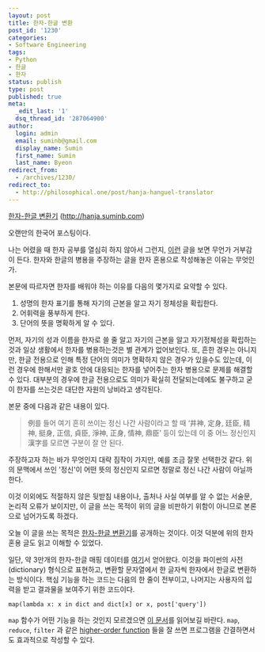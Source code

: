 ```yaml
---
layout: post
title: 한자-한글 변환
post_id: '1230'
categories:
- Software Engineering
tags:
- Python
- 한글
- 한자
status: publish
type: post
published: true
meta:
  _edit_last: '1'
  dsq_thread_id: '287064900'
author:
  login: admin
  email: suminb@gmail.com
  display_name: Sumin
  first_name: Sumin
  last_name: Byeon
redirect_from:
  - /archives/1230/
redirect_to:
  - http://philosophical.one/post/hanja-hanguel-translator
---
```

[한자-한글 변환기][link] (<http://hanja.suminb.com>)

오랜만의 한국어 포스팅이다.

나는 어렸을 때 한자 공부를 열심히 하지 않아서 그런지, [이런](http://www.hanja-edu.com/bbs/view.php?id=magazine_article&no=368) 글을 보면 무언가 거부감이 든다. 한자와 한글의 병용을 주장하는 글을 한자 혼용으로 작성해놓은 이유는 무엇인가.

본문에 따르자면 한자를 배워야 하는 이유를 다음의 몇가지로 요약할 수 있다.

1. 성명의 한자 표기를 통해 자기의 근본을 알고 자기 정체성을 확립한다.
2. 어휘력을 풍부하게 한다.
3. 단어의 뜻을 명확하게 알 수 있다.

먼저, 자기의 성과 이름을 한자로 쓸 줄 알고 자기의 근본을 알고 자기정체성을 확립하는 것과 일상 생활에서 한자를 병용하는것은 별 관계가 없어보인다. 또, 흔한 경우는 아니지만, 한글 전용으로 인해 특정 단어의 의미가 명확하지 않은 경우가 있을수도 있는데, 이런 경우에 한해서만 괄호 안에 대응되는 한자를 넣어주는 한자 병용으로 문제를 해결할 수 있다. 대부분의 경우에 한글 전용으로도 의미가 확실히 전달되는데에도 불구하고 굳이 한자를 쓰는것은 대단한 자원의 낭비라고 생각된다.

본문 중에 다음과 같은 내용이 있다.

> 例를 들어 여기 흔히 쓰이는 정신 나간 사람이라고 할 때 ‘井神, 定身, 廷臣, 精神, 挺身, 正信, 貞臣, 淨神, 正身, 情神, 鼎臣’ 등이 있는데 이 중 어느 정신인지 漢字를 모르면 구분이 잘 안 된다.

주장하고자 하는 바가 무엇인지 대략 짐작이 가지만, 예를 조금 잘못 선택한것 같다. 위의 문맥에서 쓰인 '정신'이 어떤 뜻의 정신인지 모르면 정말로 정신 나간 사람이 아닐까 한다.

이것 이외에도 적절하지 않은 뒷받침 내용이나, 출처나 사실 여부를 알 수 없는 서술문, 논리적 오류가 보이지만, 이 글을 쓰는 목적이 위의 글을 비판하기 위함이 아니므로 본론으로 넘어가도록 하겠다.

오늘 이 글을 쓰는 목적은 [한자-한글 변환기][link]를 공개하는 것이다. 이것 덕분에 위의 한자 혼용 글도 읽고 이해할 수 있었다.

일단, 약 3만개의 한자-한글 매핑 데이터를 [여기](http://kore.wikia.com/wiki/사용자:Masoris/hani_converter.js)서 얻어왔다. 이것을 파이썬의 사전(dictionary) 형식으로 표현하고, 변환할 문자열에서 한 글자씩 한자에서 한글로 변환하는 방식이다. 핵심 기능을 하는 코드는 다음의 한 줄이 전부이고, 나머지는 사용자의 입력을 받고 결과물을 보여주기 위한 코드이다.

~~~
map(lambda x: x in dict and dict[x] or x, post['query'])
~~~

`map` 함수가 어떤 기능을 하는 것인지 모르겠으면 [이 문서](http://docs.python.org/library/functions.html#map)를 읽어보길 바란다. `map`, `reduce`, `filter` 과 같은 [higher-order function](http://en.wikipedia.org/wiki/Higher-order_function) 들을 잘 쓰면 프로그램을 간결하면서도 효과적으로 작성할 수 있다.

[link]: http://hanja.suminb.com

